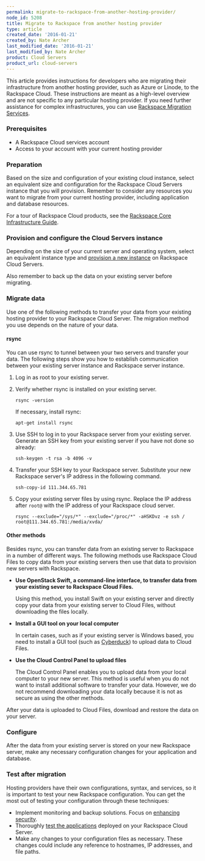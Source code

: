 ```yaml
---
permalink: migrate-to-rackspace-from-another-hosting-provider/
node_id: 5208
title: Migrate to Rackspace from another hosting provider
type: article
created_date: '2016-01-21'
created_by: Nate Archer
last_modified_date: '2016-01-21'
last_modified_by: Nate Archer
product: Cloud Servers
product_url: cloud-servers
---
```


This article provides instructions for developers who are migrating their infrastructure from
another hosting provider, such as Azure or Linode, to the Rackspace
Cloud. These instructions are meant as a high-level overview and are not
specific to any particular hosting provider. If you need further
assistance for complex infrastructures, you can use [Rackspace Migration Services](https://www.rackspace.com/migration/cloud).

### Prerequisites

-   A Rackspace Cloud services account
-   Access to your account with your current hosting provider

### Preparation

Based on the size and configuration of your existing cloud instance, select an
equivalent size and configuration for the Rackspace Cloud Servers
instance that you will provision. Remember to consider any resources you want to
migrate from your current hosting provider, including application and
database resources.

For a tour of Rackspace Cloud products, see the [Rackspace Core Infrastructure Guide](https://developer.rackspace.com/docs/user-guides/infrastructure/cloud-intro/cloud-tour/).

### Provision and configure the Cloud Servers instance

Depending on the size of your current server and operating system,
select an equivalent instance type and [provision a new instance](/how-to/create-a-cloud-server)
on Rackspace Cloud Servers.

Also remember to back up the data on your existing server before migrating.

### Migrate data

Use one of the following
methods to transfer your data from your existing hosting provider to your
Rackspace Cloud Server. The migration method you use depends on the nature of
your data.

#### rsync

You can use rsync to tunnel between your two servers and transfer your
data. The following steps show you how to establish communication between your
existing server instance and Rackspace server instance.

1.  Log in as root to your existing server.
2.  Verify whether rsync is installed on your existing server.

        rsync -version

    If necessary, install rsync:

        apt-get install rsync

3.  Use SSH to log in to your Rackspace server from your existing server.
    Generate an SSH key from your existing server if you have not done so
    already:

        ssh-keygen -t rsa -b 4096 -v

4.  Transfer your SSH key to your Rackspace server. Substitute your new
    Rackspace server's IP address in the following command.

        ssh-copy-id 111.344.65.781

5.  Copy your existing server files by using rsync. Replace the IP address after
    `root@` with the IP address of your Rackspace cloud server.

        rsync --exclude="/sys/*" --exclude="/proc/*" -aHSKDvz -e ssh / root@111.344.65.781:/media/xvda/

#### Other methods

Besides rsync, you can transfer data from an existing server to Rackspace in
a number of different ways. The following methods use Rackspace Cloud Files
to copy data from your existing servers then use that data to provision
new servers with Rackspace.

-   **Use OpenStack Swift, a command-line interface, to transfer data
    from your existing sever to Rackspace Cloud Files.**

    Using this method, you install Swift on your existing server and directly
    copy your data from your existing server to Cloud Files, without
    downloading the files locally.

-   **Install a GUI tool on your local computer**

    In certain cases, such as if your existing server is Windows based, you need
    to install a GUI tool (such as
    [Cyberduck](https://cyberduck.io/?l=en)) to upload data to Cloud
    Files.

-   **Use the Cloud Control Panel to upload files**

    The Cloud Control Panel enables you to upload data from your local
    computer to your new server. This method is useful when you do not
    want to install additional software to transfer your data. However,
    we do not recommend downloading your data locally because it is not
    as secure as using the other methods.

After your data is uploaded to Cloud Files, download and restore the
data on your server.

### Configure

After the data from your existing server is stored on your new Rackspace server,
make any necessary configuration changes for your application and
database.

### Test after migration

Hosting providers have their own configurations, syntax,
and services, so it is important to test your new Rackspace
configuration. You can get the most out of testing your configuration
through these techniques:

-   Implement monitoring and backup solutions. Focus on [enhancing security](/how-to/configuring-basic-security-0).
-   Thoroughly [test the applications](/how-to/application-and-load-testing-guidelines)
    deployed on your Rackspace Cloud Server.
-   Make any changes to your configuration files as necessary. These changes
    could include any reference to hostnames, IP addresses, and file paths.
